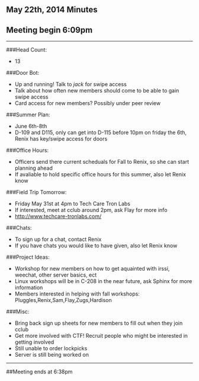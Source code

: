 ## May 22th, 2014 Minutes
 
 ## Meeting begin 6:09pm
 
  - - -
 
 ###Head Count:
 * 13
 
 ###Door Bot:
 * Up and running! Talk to _jack_ for swipe access
 * Talk about how often new members should come to be able to gain swipe access
 * Card access for new members? Possibly under peer review
 
 ###Summer Plan:
 * June 6th-8th
 * D-109 and D115, only can get into D-115 before 10pm on friday the 6th, Renix has key/swipe access for doors
 
 ###Office Hours:
 * Officers send there current scheduals for Fall to Renix, so she can start planning ahead
 * If avaliable to hold specific office hours for this summer, also let Renix know

 ###Field Trip Tomorrow:
 * Friday May 31st at 4pm to Tech Care Tron Labs
 * If interested, meet at cclub around 2pm, ask Flay for more info
 * http://www.techcare-tronlabs.com/
 
 ###Chats:
 * To sign up for a chat, contact Renix
 * If you have chats you would like to have given, also let Renix know
 
 ###Project Ideas:
 * Workshop for new members on how to get aquainted with irssi, weechat, other server basics, ect
 * Linux workshops will be in C-208 in the near future, ask Sphinx for more information
 * Members interested in helping with fall workshops: Pluggles,Renix,Sam,Flay,Zugs,Hardison

 ###Misc:
 * Bring back sign up sheets for new members to fill out when they join cclub
 * Get more involved with CTF! Recruit people who might be interested in getting involved
 * Still unable to order lockpicks
 * Server is still being worked on
 
 - - - 
 
 ##Meeting ends at 6:38pm
